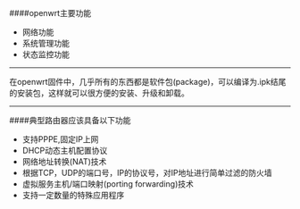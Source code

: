 ####openwrt主要功能  
- 网络功能 
- 系统管理功能  
- 状态监控功能  
***  
在openwrt固件中，几乎所有的东西都是软件包(package)，可以编译为.ipk结尾的安装包，这样就可以很方便的安装、升级和卸载。  
***  
####典型路由器应该具备以下功能  
- 支持PPPE,固定IP上网  
- DHCP动态主机配置协议 
- 网络地址转换(NAT)技术  
- 根据TCP，UDP的端口号，IP的协议号，对IP地址进行简单过滤的防火墙  
- 虚拟服务主机/端口映射(porting forwarding)技术  
- 支持一定数量的特殊应用程序  


